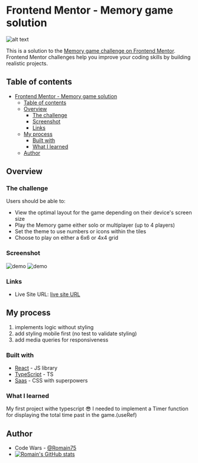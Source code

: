 # Frontend Mentor - Memory game solution

![alt text](https://res.cloudinary.com/dz209s6jk/image/upload/q_auto,w_700/Challenges/lphd7s3gcbcgcxmfjt19.jpg)

This is a solution to the [Memory game challenge on Frontend Mentor](https://www.frontendmentor.io/challenges/memory-game-vse4WFPvM). Frontend Mentor challenges help you improve your coding skills by building realistic projects.
## Table of contents

- [Frontend Mentor - Memory game solution](#frontend-mentor---memory-game-solution)
  - [Table of contents](#table-of-contents)
  - [Overview](#overview)
    - [The challenge](#the-challenge)
    - [Screenshot](#screenshot)
    - [Links](#links)
  - [My process](#my-process)
    - [Built with](#built-with)
    - [What I learned](#what-i-learned)
  - [Author](#author)

## Overview

### The challenge

Users should be able to:

- View the optimal layout for the game depending on their device's screen size
- Play the Memory game either solo or multiplayer (up to 4 players)
- Set the theme to use numbers or icons within the tiles
- Choose to play on either a 6x6 or 4x4 grid

### Screenshot

![demo](./images/memory-challenge-small.gif) ![demo](./images/memory-challenge-2-small.gif)

### Links

- Live Site URL: [live site URL](https://romainchenard-memorygame.netlify.app)

## My process

1. implements logic without styling
2. add styling mobile first (no test to validate styling)
3. add media queries for responsiveness

### Built with

- [React](https://reactjs.org/) - JS library
- [TypeScript](https://www.typescriptlang.org/) - TS
- [Saas](https://sass-lang.com/) - CSS with superpowers

### What I learned

My first project withe typescript :sunglasses:
I needed to implement a Timer function for displaying the total time past in the game.(useRef)

## Author

- Code Wars - [@Romain75](https://www.codewars.com/users/Romain75)
- [![Romain's GitHub stats](https://github-readme-stats.vercel.app/api?username=RomainC75)](https://github.com/anuraghazra/github-readme-stats)
